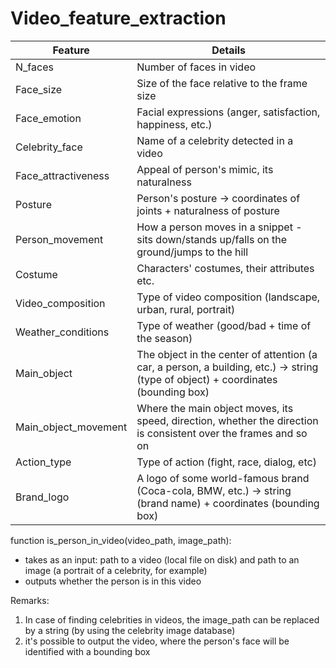 # Video_feature_extraction

| Feature | Details |
| --- | --- |
| N_faces | Number of faces in video |
| Face_size | Size of the face relative to the frame size |
| Face_emotion | Facial expressions (anger, satisfaction, happiness, etc.) |
| Celebrity_face | Name of a celebrity detected in a video |
| Face_attractiveness | Appeal of person's mimic, its naturalness |
| Posture | Person's posture -> coordinates of joints + naturalness of posture |
| Person_movement| How a person moves in a snippet - sits down/stands up/falls on the ground/jumps to the hill |
| Costume | Characters' costumes, their attributes etc. |
| Video_composition | Type of video composition (landscape, urban, rural, portrait) |
| Weather_conditions | Type of weather (good/bad + time of the season) |
| Main_object | The object in the center of attention (a car, a person, a building, etc.) -> string (type of object) + coordinates (bounding box)|
| Main_object_movement | Where the main object moves, its speed, direction, whether the direction is consistent over the frames and so on |
| Action_type | Type of action (fight, race, dialog, etc)
| Brand_logo | A logo of some world-famous brand (Coca-cola, BMW, etc.) -> string (brand name) + coordinates (bounding box)| 


function is_person_in_video(video_path, image_path): 
- takes as an input: path to a video (local file on disk) and path to an image (a portrait of a celebrity, for example)
- outputs whether the person is in this video

Remarks: 
1) In case of finding celebrities in videos, the image_path can be replaced by a string (by using the celebrity image database)
2) it's possible to output the video, where the person's face will be identified with a bounding box



